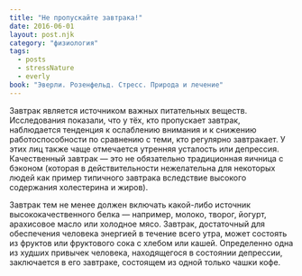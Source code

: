 ```yaml
---
title: "Не пропускайте завтрака!"
date: 2016-06-01
layout: post.njk
category: "физиология"
tags:
  - posts
  - stressNature
  - everly
book: "Эверли. Розенфельд. Стресс. Природа и лечение"
---
```


Завтрак является источником важных питательных веществ. Исследования показали, что у тёх, кто пропускает завтрак, наблюдается тенденция к ослаблению внимания и к снижению работоспособности по сравнению с теми, кто регулярно завтракает. У этих лиц также чаще отмечается утренняя усталость или депрессия. Качественный завтрак — это не обязательно традиционная яичница с бэконом (которая в действительности нежелательна для некоторых людей как пример типичного завтрака вследствие высокого содержания холестерина и жиров).

Завтрак тем не менее должен включать какой-либо источник высококачественного белка — например, молоко, творог, йогурт, арахисовое масло или холодное мясо. Завтрак, достаточный для обеспечения человека энергией в течение всего утра, может состоять из фруктов или фруктового сока с хлебом или кашей. Определенно одна из худших привычек человека, находящегося в состоянии депрессии, заключается в его завтраке, состоящем из одной только чашки кофе.
